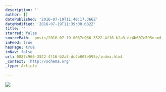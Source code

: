 ```yaml
---
description: ''
author: []
datePublished: '2016-07-19T11:40:17.366Z'
dateModified: '2016-07-19T11:39:08.632Z'
title: ''
starred: false
sourcePath: _posts/2016-07-19-0087c966-3522-4f16-b2a3-dc4b607e595e.md
inFeed: true
hasPage: true
inNav: false
url: 0087c966-3522-4f16-b2a3-dc4b607e595e/index.html
_context: 'http://schema.org'
_type: Article

---
```

![](https://the-grid-user-content.s3-us-west-2.amazonaws.com/ec86447a-3e5d-485d-9c6f-bce72396efba.jpg)